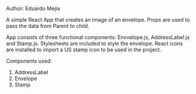 Author: Eduardo Mejia

A simple React App that creates an image of an envelope.
Props are used to pass the data from Parent to child.

App consists of three functional components: Envvelope.js, AddressLabel.js and Stamp.js. Stylesheets are included to style the envelope. React icons are installed to import a US stamp icon to be used in the project.

Components used:

1.  AddressLabel
2.  Envelope
3.  Stamp
